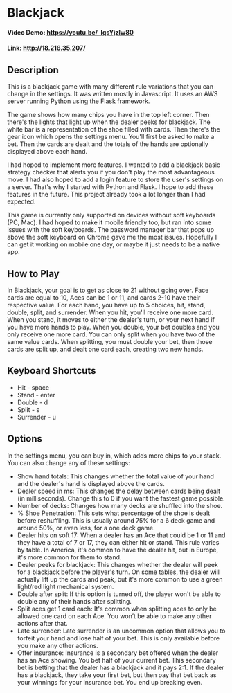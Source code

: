 # Blackjack
#### Video Demo: https://youtu.be/_IqsYjzlw80
#### Link: http://18.216.35.207/
## Description
This is a blackjack game with many different rule variations that you can change in the settings. It was written mostly in Javascript. It uses an AWS server running Python using the Flask framework.

The game shows how many chips you have in the top left corner. Then there's the lights that light up when the dealer peeks for blackjack. The white bar is a representation of the shoe filled with cards. Then there's the gear icon which opens the settings menu. You'll first be asked to make a bet. Then the cards are dealt and the totals of the hands are optionally displayed above each hand.

I had hoped to implement more features. I wanted to add a blackjack basic strategy checker that alerts you if you don't play the most advantageous move. I had also hoped to add a login feature to store the user's settings on a server. That's why I started with Python and Flask. I hope to add these features in the future. This project already took a lot longer than I had expected.

This game is currently only supported on devices without soft keyboards (PC, Mac). I had hoped to make it mobile friendly too, but ran into some issues with the soft keyboards. The password manager bar that pops up above the soft keyboard on Chrome gave me the most issues. Hopefully I can get it working on mobile one day, or maybe it just needs to be a native app.

## How to Play
In Blackjack, your goal is to get as close to 21 without going over. Face cards are equal to 10, Aces can be 1 or 11, and cards 2-10 have their respective value. For each hand, you have up to 5 choices, hit, stand, double, split, and surrender. When you hit, you'll receive one more card. When you stand, it moves to either the dealer's turn, or your next hand if you have more hands to play. When you double, your bet doubles and you only receive one more card. You can only split when you have two of the same value cards. When splitting, you must double your bet, then those cards are split up, and dealt one card each, creating two new hands.

## Keyboard Shortcuts
- Hit - space
- Stand - enter
- Double - d
- Split - s
- Surrender - u

## Options
In the settings menu, you can buy in, which adds more chips to your stack. You can also change any of these settings:
- Show hand totals: This changes whether the total value of your hand and the dealer's hand is displayed above the cards.
- Dealer speed in ms: This changes the delay between cards being dealt (in milliseconds). Change this to 0 if you want the fastest game possible.
- Number of decks: Changes how many decks are shuffled into the shoe.
- % Shoe Penetration: This sets what percentage of the shoe is dealt before reshuffling. This is usually around 75% for a 6 deck game and around 50%, or even less, for a one deck game.
- Dealer hits on soft 17: When a dealer has an Ace that could be 1 or 11 and they have a total of 7 or 17, they can either hit or stand. This rule varies by table. In America, it's common to have the dealer hit, but in Europe, it's more common for them to stand.
- Dealer peeks for blackjack: This changes whether the dealer will peek for a blackjack before the player's turn. On some tables, the dealer will actually lift up the cards and peak, but it's more common to use a green light/red light mechanical system.
- Double after split: If this option is turned off, the player won't be able to double any of their hands after splitting.
- Split aces get 1 card each: It's common when splitting aces to only be allowed one card on each Ace. You won’t be able to make any other actions after that.
- Late surrender: Late surrender is an uncommon option that allows you to forfeit your hand and lose half of your bet. This is only available before you make any other actions.
- Offer insurance: Insurance is a secondary bet offered when the dealer has an Ace showing. You bet half of your current bet. This secondary bet is betting that the dealer has a blackjack and it pays 2:1. If the dealer has a blackjack, they take your first bet, but then pay that bet back as your winnings for your insurance bet. You end up breaking even.